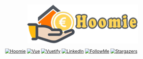 <p align="center">
  <a href="https://github.com/paolopertino/Hoomie">
    <img src="src/assets/banner.png" alt="Logo" height="128">
  </a>
</p>

<!-- PROJECT SHIELDS -->
[![Hoomie][hoomie-shield]][hoomie-url]
[![Vue][vue-shield]][vue-url]
[![Vuetify][vuetify-shield]][vuetify-url]
[![LinkedIn][linkedin-shield]][linkedin-url]
[![FollowMe][follow-shield]][follow-url]
[![Stargazers][stars-shield]][stars-url]

<!-- MARKDOWN LINKS & IMAGES -->
[hoomie-shield]: https://img.shields.io/badge/Hoomie-App-orange?logo=homeadvisor&style=plastic
[hoomie-url]: https://hoomie-cdf.web.app/
[vue-shield]: https://img.shields.io/badge/Vue-Js-green?logo=vue.js&style=plastic
[vue-url]: https://vuejs.org/
[vuetify-shield]: https://img.shields.io/badge/Vuetify-Js-teal?logo=vuetify&style=plastic
[vuetify-url]: https://vuetifyjs.com/en/
[follow-shield]: https://img.shields.io/github/followers/paolopertino?style=social
[follow-url]: https://github.com/paolopertino?tab=followers
[stars-shield]: https://img.shields.io/github/stars/paolopertino/Hoomie?style=social
[stars-url]: https://github.com/paolopertino/Hoomie/stargazers
[linkedin-shield]: https://img.shields.io/badge/Paolo-Pertino-blue?logo=linkedin&style=plastic
[linkedin-url]: https://www.linkedin.com/in/paolo-pertino/
